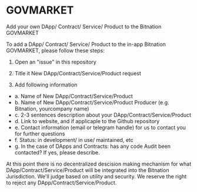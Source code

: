 # GOVMARKET

Add your own DApp/ Contract/ Service/ Product to the Bitnation GOVMARKET

To add a DApp/ Contract/ Service/ Product to the in-app Bitnation GOVMARKET, please follow these steps:

1. Open an "issue" in this repository

2. Title it New DApp/Contract/Service/Product request

3. Add following information

  * a. Name of New DApp/Contract/Service/Product
  * b. Name of New DApp/Contract/Service/Product Producer (e.g. Bitnation, yourcompany name)
  * c. 2-3 sentences description about your DApp/Contract/Service/Product
  * d. Link to website, and if applicaple to the Github repository
  * e. Contact information (email or telegram handle) for us to contact you for further questions
  * f. Status: in development/ in use/ maintained, etc
  * g. In the case of DApps and Contracts: has any code Audit been contacted? If yes, please describe.
  
  
 At this point there is no decentralized descision making mechanism for what DApp/Contract/Service/Product will be integrated into the Bitnation Jurisdiction. We'll judge based on utility and security. We reserve the right to reject any DApp/Contract/Service/Product.

